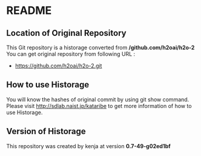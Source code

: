 # README
## Location of Original Repository
This Git repository is a historage converted from **/github.com/h2oai/h2o-2**  
You can get original repository from following URL :

- https://github.com/h2oai/h2o-2.git

## How to use Historage
You will know the hashes of original commit by using git show command.  
Please visit <http://sdlab.naist.jp/kataribe> to get more information of how to use Historage.

## Version of Historage
This repository was created by kenja at version **0.7-49-g02ed1bf**
